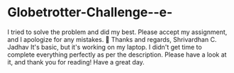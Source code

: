 # Globetrotter-Challenge--e-
I tried to solve the problem and did my best. Please accept my assignment, and I apologize for any mistakes. 🙏  Thanks and regards, Shrivardhan C. Jadhav  It's basic, but it's working on my laptop. I didn't get time to complete everything perfectly as per the description. Please have a look at it, and thank you for reading! Have a great day.
